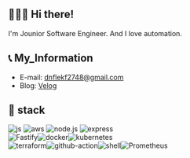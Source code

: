 ## 💁🏻‍♂️ Hi there!  
  
I'm Jounior Software Engineer. And I love automation.

## 📞 My_Information
- E-mail: dnflekf2748@gmail.com
- Blog: [Velog](https://velog.io/@dnflekf2748)


## 🔧 stack

<img alt="js" src
="https://img.shields.io/badge/javascript-F7DF1E.svg?&style=for-the-badge&logo=javascript&logoColor=white"/> <img alt="aws" src
="https://img.shields.io/badge/aws-232F3E.svg?&style=for-the-badge&logo=Amazon AWS&logoColor=white"/> <img alt="node.js" src
="https://img.shields.io/badge/node.js-339933.svg?&style=for-the-badge&logo=Node.js&logoColor=white"/> <img alt="express" src
="https://img.shields.io/badge/express-000000.svg?&style=for-the-badge&logo=express&logoColor=white"/> <br> <img alt="Fastify" src
="https://img.shields.io/badge/Fastify-000000.svg?&style=for-the-badge&logo=Fastify&logoColor=white"/><img alt="docker" src
="https://img.shields.io/badge/docker-2496ED.svg?&style=for-the-badge&logo=docker&logoColor=white"/><img alt="kubernetes" src
="https://img.shields.io/badge/kubernetes-326CE5.svg?&style=for-the-badge&logo=kubernetes&logoColor=white"/><br>  <img alt="terraform" src
="https://img.shields.io/badge/terraform-7B42BC.svg?&style=for-the-badge&logo=terraform&logoColor=white"/><img alt="github-action" src
="https://img.shields.io/badge/GitHub Actions-2088FF.svg?&style=for-the-badge&logo=GitHub Actions&logoColor=white"/><img alt="shell" src
="https://img.shields.io/badge/shell-FFD500.svg?&style=for-the-badge&logo=shell&logoColor=white"/><img alt="Prometheus" src
="https://img.shields.io/badge/Prometheus-E6522C.svg?&style=for-the-badge&logo=Prometheus&logoColor=white"/>


